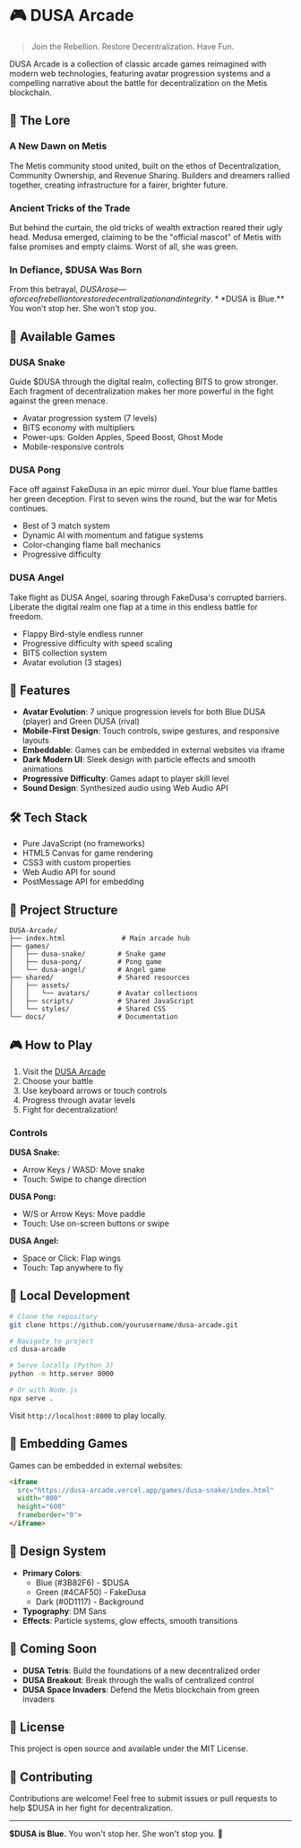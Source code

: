 # 🎮 DUSA Arcade

> Join the Rebellion. Restore Decentralization. Have Fun.

DUSA Arcade is a collection of classic arcade games reimagined with modern web technologies, featuring avatar progression systems and a compelling narrative about the battle for decentralization on the Metis blockchain.

## 🌟 The Lore

### A New Dawn on Metis
The Metis community stood united, built on the ethos of Decentralization, Community Ownership, and Revenue Sharing. Builders and dreamers rallied together, creating infrastructure for a fairer, brighter future.

### Ancient Tricks of the Trade
But behind the curtain, the old tricks of wealth extraction reared their ugly head. Medusa emerged, claiming to be the "official mascot" of Metis with false promises and empty claims. Worst of all, she was green.

### In Defiance, $DUSA Was Born
From this betrayal, $DUSA rose—a force of rebellion to restore decentralization and integrity. **$DUSA is Blue.** You won't stop her. She won't stop you.

## 🎯 Available Games

### DUSA Snake
Guide $DUSA through the digital realm, collecting BITS to grow stronger. Each fragment of decentralization makes her more powerful in the fight against the green menace.
- Avatar progression system (7 levels)
- BITS economy with multipliers
- Power-ups: Golden Apples, Speed Boost, Ghost Mode
- Mobile-responsive controls

### DUSA Pong
Face off against FakeDusa in an epic mirror duel. Your blue flame battles her green deception. First to seven wins the round, but the war for Metis continues.
- Best of 3 match system
- Dynamic AI with momentum and fatigue systems
- Color-changing flame ball mechanics
- Progressive difficulty

### DUSA Angel
Take flight as DUSA Angel, soaring through FakeDusa's corrupted barriers. Liberate the digital realm one flap at a time in this endless battle for freedom.
- Flappy Bird-style endless runner
- Progressive difficulty with speed scaling
- BITS collection system
- Avatar evolution (3 stages)

## 🚀 Features

- **Avatar Evolution**: 7 unique progression levels for both Blue DUSA (player) and Green DUSA (rival)
- **Mobile-First Design**: Touch controls, swipe gestures, and responsive layouts
- **Embeddable**: Games can be embedded in external websites via iframe
- **Dark Modern UI**: Sleek design with particle effects and smooth animations
- **Progressive Difficulty**: Games adapt to player skill level
- **Sound Design**: Synthesized audio using Web Audio API

## 🛠️ Tech Stack

- Pure JavaScript (no frameworks)
- HTML5 Canvas for game rendering
- CSS3 with custom properties
- Web Audio API for sound
- PostMessage API for embedding

## 📁 Project Structure

```
DUSA-Arcade/
├── index.html              # Main arcade hub
├── games/
│   ├── dusa-snake/        # Snake game
│   ├── dusa-pong/         # Pong game
│   └── dusa-angel/        # Angel game
├── shared/                # Shared resources
│   ├── assets/
│   │   └── avatars/       # Avatar collections
│   ├── scripts/           # Shared JavaScript
│   └── styles/            # Shared CSS
└── docs/                  # Documentation
```

## 🎮 How to Play

1. Visit the [DUSA Arcade](https://dusa-arcade.vercel.app)
2. Choose your battle
3. Use keyboard arrows or touch controls
4. Progress through avatar levels
5. Fight for decentralization!

### Controls

**DUSA Snake:**
- Arrow Keys / WASD: Move snake
- Touch: Swipe to change direction

**DUSA Pong:**
- W/S or Arrow Keys: Move paddle
- Touch: Use on-screen buttons or swipe

**DUSA Angel:**
- Space or Click: Flap wings
- Touch: Tap anywhere to fly

## 🔧 Local Development

```bash
# Clone the repository
git clone https://github.com/yourusername/dusa-arcade.git

# Navigate to project
cd dusa-arcade

# Serve locally (Python 3)
python -m http.server 8000

# Or with Node.js
npx serve .
```

Visit `http://localhost:8000` to play locally.

## 🎯 Embedding Games

Games can be embedded in external websites:

```html
<iframe 
  src="https://dusa-arcade.vercel.app/games/dusa-snake/index.html" 
  width="800" 
  height="600"
  frameborder="0">
</iframe>
```

## 🎨 Design System

- **Primary Colors**: 
  - Blue (#3B82F6) - $DUSA
  - Green (#4CAF50) - FakeDusa
  - Dark (#0D1117) - Background
- **Typography**: DM Sans
- **Effects**: Particle systems, glow effects, smooth transitions

## 🚧 Coming Soon

- **DUSA Tetris**: Build the foundations of a new decentralized order
- **DUSA Breakout**: Break through the walls of centralized control
- **DUSA Space Invaders**: Defend the Metis blockchain from green invaders

## 📄 License

This project is open source and available under the MIT License.

## 🤝 Contributing

Contributions are welcome! Feel free to submit issues or pull requests to help $DUSA in her fight for decentralization.

---

**$DUSA is Blue.** You won't stop her. She won't stop you. 💙